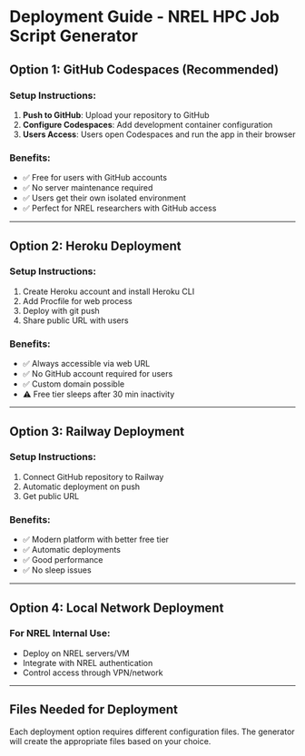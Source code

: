 # Deployment Guide - NREL HPC Job Script Generator

## Option 1: GitHub Codespaces (Recommended)

### Setup Instructions:
1. **Push to GitHub**: Upload your repository to GitHub
2. **Configure Codespaces**: Add development container configuration
3. **Users Access**: Users open Codespaces and run the app in their browser

### Benefits:
- ✅ Free for users with GitHub accounts
- ✅ No server maintenance required
- ✅ Users get their own isolated environment
- ✅ Perfect for NREL researchers with GitHub access

---

## Option 2: Heroku Deployment

### Setup Instructions:
1. Create Heroku account and install Heroku CLI
2. Add Procfile for web process
3. Deploy with git push
4. Share public URL with users

### Benefits:
- ✅ Always accessible via web URL
- ✅ No GitHub account required for users
- ✅ Custom domain possible
- ⚠️  Free tier sleeps after 30 min inactivity

---

## Option 3: Railway Deployment

### Setup Instructions:
1. Connect GitHub repository to Railway
2. Automatic deployment on push
3. Get public URL

### Benefits:
- ✅ Modern platform with better free tier
- ✅ Automatic deployments
- ✅ Good performance
- ✅ No sleep issues

---

## Option 4: Local Network Deployment

### For NREL Internal Use:
- Deploy on NREL servers/VM
- Integrate with NREL authentication
- Control access through VPN/network

---

## Files Needed for Deployment

Each deployment option requires different configuration files. The generator will create the appropriate files based on your choice.